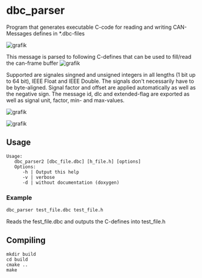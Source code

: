 # dbc_parser
Program that generates executable C-code for reading and writing CAN-Messages defines in *.dbc-files

![grafik](https://user-images.githubusercontent.com/11078162/222678024-8b9fc32b-88bc-4bc1-ae9c-b44775250823.png)

This message is parsed to following C-defines that can be used to fill/read the can-frame buffer
![grafik](https://user-images.githubusercontent.com/11078162/222678549-97e1b76c-7cd6-490b-ad54-7ef0c6977a2a.png)

Supported are signales singned and unsigned integers in all lengths (1 bit up to 64 bit), IEEE Float and IEEE Double. The signals don't necessarily have to be byte-aligned. Signal factor and offset are applied automatically as well as the negative sign.
The message id, dlc and extended-flag are exported as well as signal unit, factor, min- and max-values.

![grafik](https://user-images.githubusercontent.com/11078162/222682695-2125f74d-0085-4c23-94f1-cfe6d6eec963.png)

![grafik](https://user-images.githubusercontent.com/11078162/222682865-6c81ce43-238c-4696-a9a8-6b3040f08400.png)


## Usage
```
Usage:
   dbc_parser2 [dbc_file.dbc] [h_file.h] [options]
   Options:
      -h | Output this help
      -v | verbose
      -d | without documentation (doxygen)
```
### Example
```bash
dbc_parser test_file.dbc test_file.h
```
Reads the fest_file.dbc and outputs the C-defines into test_file.h

## Compiling
```
mkdir build
cd build
cmake ..
make
```
